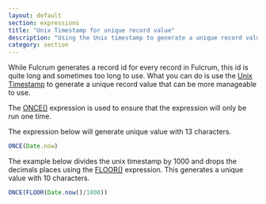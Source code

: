 ```yaml
---
layout: default
section: expressions
title: "Unix Timestamp for unique record value"
description: "Using the Unix timestamp to generate a unique record value."
category: section
---
```


While Fulcrum generates a record id for every record in Fulcrum, this id is quite long and sometimes too long to use. What you can do is use the [Unix Timestamp](https://en.wikipedia.org/wiki/Unix_time) to generate a unique record value that can be more manageable to use.

The [ONCE()](/expressions/reference/once/) expression is used to ensure that the expression will only be run one time.

The expression below will generate unique value with 13 characters.

```js
ONCE(Date.now)
```
The example below divides the unix timestamp by 1000 and drops the decimals places using the [FLOOR()](/expressions/reference/floor/) expression. This generates a unique value with 10 characters.

```js
ONCE(FLOOR(Date.now()/1000))
```
